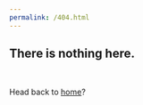```yaml
---
permalink: /404.html
---
```


<h2> There is nothing here.</h2>
<br/>
<p>Head back to <a link href=remayunanto.github.io>home</a>?</p>
